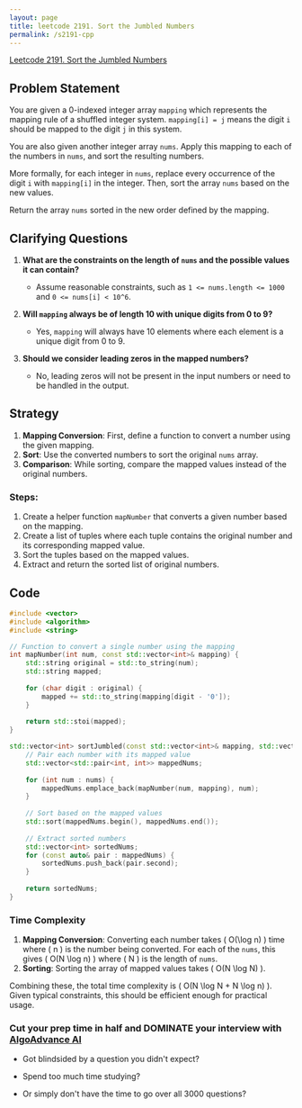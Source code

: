 ```yaml
---
layout: page
title: leetcode 2191. Sort the Jumbled Numbers
permalink: /s2191-cpp
---
```

[Leetcode 2191. Sort the Jumbled Numbers](https://algoadvance.github.io/algoadvance/l2191)
## Problem Statement
You are given a 0-indexed integer array `mapping` which represents the mapping rule of a shuffled integer system. `mapping[i] = j` means the digit `i` should be mapped to the digit `j` in this system.

You are also given another integer array `nums`. Apply this mapping to each of the numbers in `nums`, and sort the resulting numbers.

More formally, for each integer in `nums`, replace every occurrence of the digit `i` with `mapping[i]` in the integer. Then, sort the array `nums` based on the new values.

Return the array `nums` sorted in the new order defined by the mapping.

## Clarifying Questions

1. **What are the constraints on the length of `nums` and the possible values it can contain?**
    - Assume reasonable constraints, such as `1 <= nums.length <= 1000` and `0 <= nums[i] < 10^6`.

2. **Will `mapping` always be of length 10 with unique digits from 0 to 9?**
    - Yes, `mapping` will always have 10 elements where each element is a unique digit from 0 to 9.

3. **Should we consider leading zeros in the mapped numbers?**
    - No, leading zeros will not be present in the input numbers or need to be handled in the output.

## Strategy
1. **Mapping Conversion**: First, define a function to convert a number using the given mapping.
2. **Sort**: Use the converted numbers to sort the original `nums` array.
3. **Comparison**: While sorting, compare the mapped values instead of the original numbers.

### Steps:

1. Create a helper function `mapNumber` that converts a given number based on the mapping.
2. Create a list of tuples where each tuple contains the original number and its corresponding mapped value.
3. Sort the tuples based on the mapped values.
4. Extract and return the sorted list of original numbers.

## Code

```cpp
#include <vector>
#include <algorithm>
#include <string>

// Function to convert a single number using the mapping
int mapNumber(int num, const std::vector<int>& mapping) {
    std::string original = std::to_string(num);
    std::string mapped;
    
    for (char digit : original) {
        mapped += std::to_string(mapping[digit - '0']);
    }
    
    return std::stoi(mapped);
}

std::vector<int> sortJumbled(const std::vector<int>& mapping, std::vector<int>& nums) {
    // Pair each number with its mapped value
    std::vector<std::pair<int, int>> mappedNums;
    
    for (int num : nums) {
        mappedNums.emplace_back(mapNumber(num, mapping), num);
    }
    
    // Sort based on the mapped values
    std::sort(mappedNums.begin(), mappedNums.end());
    
    // Extract sorted numbers
    std::vector<int> sortedNums;
    for (const auto& pair : mappedNums) {
        sortedNums.push_back(pair.second);
    }
    
    return sortedNums;
}
```

### Time Complexity

1. **Mapping Conversion**: Converting each number takes \( O(\log n) \) time where \( n \) is the number being converted. For each of the `nums`, this gives \( O(N \log n) \) where \( N \) is the length of `nums`.
2. **Sorting**: Sorting the array of mapped values takes \( O(N \log N) \).

Combining these, the total time complexity is \( O(N \log N + N \log n) \). Given typical constraints, this should be efficient enough for practical usage.


### Cut your prep time in half and DOMINATE your interview with [AlgoAdvance AI](https://algoAdvance.com)

- Got blindsided by a question you didn't expect?

- Spend too much time studying?

- Or simply don't have the time to go over all 3000 questions?


